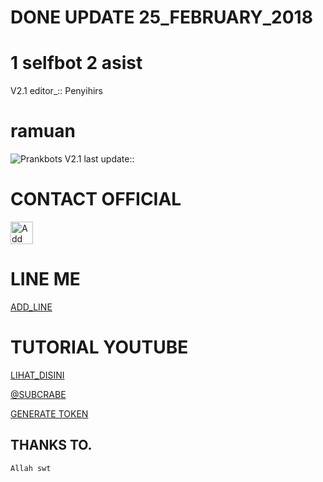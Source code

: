 # DONE UPDATE 25_FEBRUARY_2018

# 1 selfbot 2 asist
V2.1 editor_::
Penyihirs
# ramuan
![Prankbots](ramuan.png)
V2.1 last update::

# CONTACT OFFICIAL

<a href="https://line.me/R/ti/p/%40gnh2780p"><img height="36" border="0" alt="Add Friend" src="https://scdn.line-apps.com/n/line_add_friends/btn/en.png"></a>

# LINE ME

[ADD_LINE](http://line.me/ti/p/~anakmanusiahina)

# TUTORIAL YOUTUBE
[LIHAT_DISINI](https://youtu.be/j9VqQBZCcec)

[@SUBCRABE](https://www.youtube.com/channel/UCl3cMOdVtCmBxNCK6VqQK5g?view_as=subscriber)

[GENERATE TOKEN](http://101.255.95.249:6969)

## THANKS TO.
```=========
Allah swt


